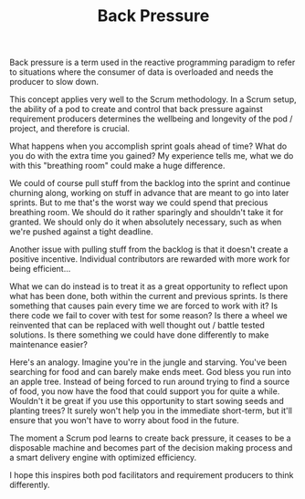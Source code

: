 ---
title: Back Pressure
layout: post
permalink: /back-pressure
body: |
  Back pressure is a term used in the reactive programming paradigm to refer to situations where the consumer of data is overloaded and needs the producer to slow down.

  This concept applies very well to the Scrum methodology. In a Scrum setup, the ability of a pod to create and control that back pressure against requirement producers determines the wellbeing and longevity of the pod / project, and therefore is crucial.

  What happens when you accomplish sprint goals ahead of time? What do you do with the extra time you gained? My experience tells me, what we do with this "breathing room" could make a huge difference.

  We could of course pull stuff from the backlog into the sprint and continue churning along, working on stuff in advance that are meant to go into later sprints. But to me that's the worst way we could spend that precious breathing room. We should do it rather sparingly and shouldn't take it for granted. We should only do it when absolutely necessary, such as when we're pushed against a tight deadline.

  Another issue with pulling stuff from the backlog is that it doesn't create a positive incentive. Individual contributors are rewarded with more work for being efficient...

  What we can do instead is to treat it as a great opportunity to reflect upon what has been done, both within the current and previous sprints. Is there something that causes pain every time we are forced to work with it? Is there code we fail to cover with test for some reason? Is there a wheel we reinvented that can be replaced with well thought out / battle tested solutions. Is there something we could have done differently to make maintenance easier?

  Here's an analogy. Imagine you're in the jungle and starving. You've been searching for food and can barely make ends meet. God bless you run into an apple tree. Instead of being forced to run around trying to find a source of food, you now have the food that could support you for quite a while. Wouldn't it be great if you use this opportunity to start sowing seeds and planting trees? It surely won't help you in the immediate short-term, but it'll ensure that you won't have to worry about food in the future.

  The moment a Scrum pod learns to create back pressure, it ceases to be a disposable machine and becomes part of the decision making process and a smart delivery engine with optimized efficiency.

  I hope this inspires both pod facilitators and requirement producers to think differently.
---